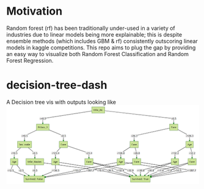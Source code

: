 # Motivation
Random forest (rf) has been traditionally under-used in a variety of industries due to linear models being more explainable; this is despite ensemble methods (which includes GBM & rf) consistently outscoring linear models in kaggle competitions. This repo aims to plug the gap by providing an easy way to visualize both Random Forest Classification and Random Forest Regression.  

# decision-tree-dash
A Decision tree vis with outputs looking like ![this](tree_vis.png)
